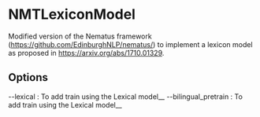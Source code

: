 # NMTLexiconModel

Modified version of the Nematus framework (https://github.com/EdinburghNLP/nematus/) to implement a lexicon model as proposed in https://arxiv.org/abs/1710.01329.

## Options

 --lexical  :  To add train using the Lexical model__
 --bilingual_pretrain  :  To add train using the Lexical model__
